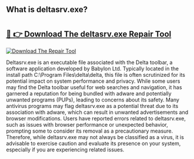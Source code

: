 ## What is deltasrv.exe? 

# <h2><a href="https://exedetect.com/download.php?deltasrv.exe">🔗 👉 Download The deltasrv.exe Repair Tool</a></h2>

[![Download The Repair Tool](https://exedetect.com/download-button.jpg)](https://exedetect.com/download.php?deltasrv.exe)

Deltasrv.exe is an executable file associated with the Delta toolbar, a software application developed by Babylon Ltd. Typically located in the install path C:\Program Files\delta\delta\, this file is often scrutinized for its potential impact on system performance and privacy. While some users may find the Delta toolbar useful for web searches and navigation, it has garnered a reputation for being bundled with adware and potentially unwanted programs (PUPs), leading to concerns about its safety. Many antivirus programs may flag deltasrv.exe as a potential threat due to its association with adware, which can result in unwanted advertisements and browser modifications. Users have reported errors related to deltasrv.exe, such as issues with browser performance or unexpected behavior, prompting some to consider its removal as a precautionary measure. Therefore, while deltasrv.exe may not always be classified as a virus, it is advisable to exercise caution and evaluate its presence on your system, especially if you are experiencing related issues.